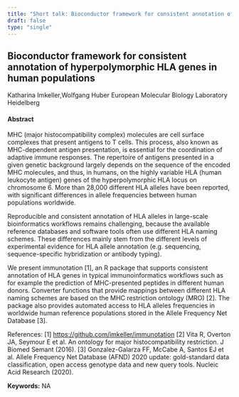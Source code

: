 ```yaml
---
title: "Short talk: Bioconductor framework for consistent annotation of hyperpolymorphic HLA genes in human populations"
draft: false
type: "single"
---
```


## Bioconductor framework for consistent annotation of hyperpolymorphic HLA genes in human populations
Katharina Imkeller,Wolfgang Huber
European Molecular Biology Laboratory Heidelberg
#### Abstract

MHC (major histocompatibility complex) molecules are cell surface complexes that present antigens to T cells. This process, also known as MHC-dependent antigen presentation, is essential for the coordination of adaptive immune responses. The repertoire of antigens presented in a given genetic background largely depends on the sequence of the encoded MHC molecules, and thus, in humans, on the highly variable HLA (human leukocyte antigen) genes of the hyperpolymorphic HLA locus on chromosome 6. More than 28,000 different HLA alleles have been reported, with significant differences in allele frequencies between human populations worldwide.
 
Reproducible and consistent annotation of HLA alleles in large-scale bioinformatics workflows remains challenging, because the available reference databases and software tools often use different HLA naming schemes. These differences mainly stem from the different levels of experimental evidence for HLA allele annotation (e.g. sequencing, sequence-specific hybridization or antibody typing).
 
We present immunotation [1], an R package that supports consistent annotation of HLA genes in typical immunoinformatics workflows such as for example the prediction of MHC-presented peptides in different human donors. Converter functions that provide mappings between different HLA naming schemes are based on the MHC restriction ontology (MRO) [2]. The package also provides automated access to HLA alleles frequencies in worldwide human reference populations stored in the Allele Frequency Net Database [3].

References:
[1] https://github.com/imkeller/immunotation
[2] Vita R, Overton JA, Seymour E et al. An ontology for major histocompatibility restriction. J Biomed Semant (2016).
[3] Gonzalez-Galarza FF, McCabe A, Santos EJ et al. Allele Frequency Net Database (AFND) 2020 update: gold-standard data classification, open access genotype data and new query tools. Nucleic Acid Research (2020).


**Keywords:** NA
